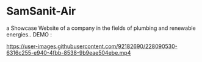 # SamSanit-Air
a Showcase Website of a company in the fields of plumbing and renewable energies..
DEMO :



https://user-images.githubusercontent.com/92182690/228090530-6316c255-e940-4fbb-8538-9b9eae504ebe.mp4

